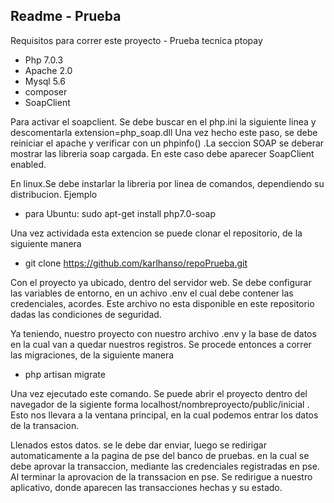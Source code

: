 

## Readme - Prueba 

Requisitos para correr este proyecto - Prueba tecnica ptopay

- Php 7.0.3
- Apache 2.0
- Mysql 5.6
- composer
- SoapClient

Para activar el soapclient. Se debe buscar en el php.ini la siguiente linea y descomentarla
extension=php_soap.dll
Una vez hecho este paso, se debe reiniciar el apache y verificar con un phpinfo() .La seccion SOAP
se deberar mostrar las libreria soap cargada. En este caso debe aparecer SoapClient enabled.

En linux.Se debe instarlar la libreria por linea de comandos, dependiendo su distribucion.
Ejemplo
-  para Ubuntu: sudo apt-get install php7.0-soap

Una vez actividada esta extencion se puede clonar el repositorio, de la siguiente manera

- git clone https://github.com/karlhanso/repoPrueba.git

Con el proyecto ya ubicado, dentro del servidor web. Se debe configurar las variables de entorno, en un achivo .env
el cual debe contener las credenciales, acordes. Este archivo no esta disponible en este repositorio dadas las condiciones de seguridad.

Ya teniendo, nuestro proyecto con nuestro archivo .env y la base de datos en la cual van a quedar nuestros registros. Se procede entonces a correr las migraciones, de la siguiente manera

- php artisan migrate

Una vez ejecutado este comando. Se puede abrir el proyecto dentro del navegador de la sigiente forma localhost/nombreproyecto/public/inicial . Esto nos llevara a la ventana principal, en la cual podemos entrar los datos de la transacion.

Llenados estos datos. se le debe dar enviar, luego se redirigar automaticamente a la pagina de pse del banco de pruebas. en la cual 
se debe aprovar la transaccion, mediante las credenciales registradas en pse. Al terminar la aprovacion de la transsacion en pse. Se redirigue a nuestro aplicativo, donde aparecen las transacciones hechas y su estado.
